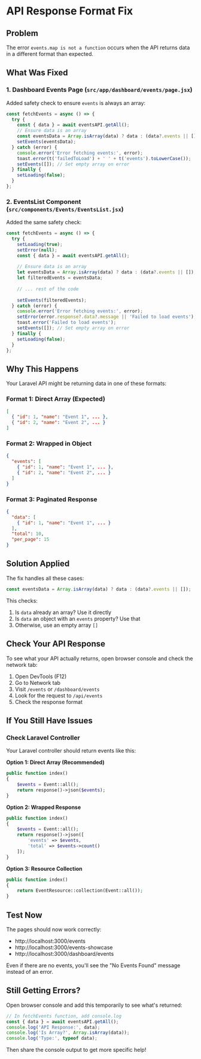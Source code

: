 # API Response Format Fix

## Problem
The error `events.map is not a function` occurs when the API returns data in a different format than expected.

## What Was Fixed

### 1. Dashboard Events Page (`src/app/dashboard/events/page.jsx`)
Added safety check to ensure `events` is always an array:

```javascript
const fetchEvents = async () => {
  try {
    const { data } = await eventsAPI.getAll();
    // Ensure data is an array
    const eventsData = Array.isArray(data) ? data : (data?.events || []);
    setEvents(eventsData);
  } catch (error) {
    console.error('Error fetching events:', error);
    toast.error(t('failedToLoad') + ' ' + t('events').toLowerCase());
    setEvents([]); // Set empty array on error
  } finally {
    setLoading(false);
  }
};
```

### 2. EventsList Component (`src/components/Events/EventsList.jsx`)
Added the same safety check:

```javascript
const fetchEvents = async () => {
  try {
    setLoading(true);
    setError(null);
    const { data } = await eventsAPI.getAll();
    
    // Ensure data is an array
    let eventsData = Array.isArray(data) ? data : (data?.events || []);
    let filteredEvents = eventsData;
    
    // ... rest of the code
    
    setEvents(filteredEvents);
  } catch (error) {
    console.error('Error fetching events:', error);
    setError(error.response?.data?.message || 'Failed to load events');
    toast.error('Failed to load events');
    setEvents([]); // Set empty array on error
  } finally {
    setLoading(false);
  }
};
```

## Why This Happens

Your Laravel API might be returning data in one of these formats:

### Format 1: Direct Array (Expected)
```json
[
  { "id": 1, "name": "Event 1", ... },
  { "id": 2, "name": "Event 2", ... }
]
```

### Format 2: Wrapped in Object
```json
{
  "events": [
    { "id": 1, "name": "Event 1", ... },
    { "id": 2, "name": "Event 2", ... }
  ]
}
```

### Format 3: Paginated Response
```json
{
  "data": [
    { "id": 1, "name": "Event 1", ... }
  ],
  "total": 10,
  "per_page": 15
}
```

## Solution Applied

The fix handles all these cases:
```javascript
const eventsData = Array.isArray(data) ? data : (data?.events || []);
```

This checks:
1. Is `data` already an array? Use it directly
2. Is `data` an object with an `events` property? Use that
3. Otherwise, use an empty array `[]`

## Check Your API Response

To see what your API actually returns, open browser console and check the network tab:

1. Open DevTools (F12)
2. Go to Network tab
3. Visit `/events` or `/dashboard/events`
4. Look for the request to `/api/events`
5. Check the response format

## If You Still Have Issues

### Check Laravel Controller

Your Laravel controller should return events like this:

**Option 1: Direct Array (Recommended)**
```php
public function index()
{
    $events = Event::all();
    return response()->json($events);
}
```

**Option 2: Wrapped Response**
```php
public function index()
{
    $events = Event::all();
    return response()->json([
        'events' => $events,
        'total' => $events->count()
    ]);
}
```

**Option 3: Resource Collection**
```php
public function index()
{
    return EventResource::collection(Event::all());
}
```

## Test Now

The pages should now work correctly:
- http://localhost:3000/events
- http://localhost:3000/events-showcase
- http://localhost:3000/dashboard/events

Even if there are no events, you'll see the "No Events Found" message instead of an error.

## Still Getting Errors?

Open browser console and add this temporarily to see what's returned:

```javascript
// In fetchEvents function, add console.log
const { data } = await eventsAPI.getAll();
console.log('API Response:', data);
console.log('Is Array?', Array.isArray(data));
console.log('Type:', typeof data);
```

Then share the console output to get more specific help!
